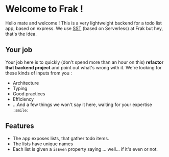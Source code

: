 # Welcome to Frak !

Hello mate and welcome ! This is a very lightweight backend for a todo list app, based on express. We use [SST](https://sst.dev/) (based on Serverless) at Frak but hey, that's the idea.

## Your job
Your job here is to quickly (don't spend more than an hour on this) **refactor that backend project** and point out what's wrong with it. We're looking for these kinds of inputs from you :
* Architecture
* Typing
* Good practices
* Efficiency
* ...And a few things we won't say it here, waiting for your expertise `:smile:`

## Features
* The app exposes lists, that gather todo items.
* The lists have unique names
* Each list is given a `isEven` property saying ... well... if it's even or not.

